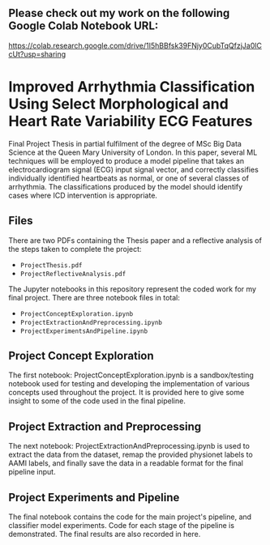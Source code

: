 ## Please check out my work on the following Google Colab Notebook URL:

https://colab.research.google.com/drive/1I5hBBfsk39FNjy0CubTqQfzjJa0lCcUt?usp=sharing

# Improved Arrhythmia Classification Using Select Morphological and Heart Rate Variability ECG Features
Final Project Thesis in partial fulfilment of the degree of MSc Big Data Science at the Queen Mary University of London. In this paper, several ML techniques will be employed to produce a model pipeline that takes an electrocardiogram signal (ECG) input signal vector, and correctly classifies individually identified heartbeats as normal, or one of several classes of arrhythmia. The classifications produced by the model should identify cases where ICD intervention is appropriate. 

## Files
There are two PDFs containing the Thesis paper and a reflective analysis of the steps taken to complete the project:

* `ProjectThesis.pdf`
* `ProjectReflectiveAnalysis.pdf`

The Jupyter notebooks in this repository represent the coded work for my final project. 
There are three notebook files in total:

* `ProjectConceptExploration.ipynb`
* `ProjectExtractionAndPreprocessing.ipynb`
* `ProjectExperimentsAndPipeline.ipynb`

## Project Concept Exploration

The first notebook:  ProjectConceptExploration.ipynb is a sandbox/testing notebook used for
testing and developing the implementation of various concepts used throughout the project.
It is provided here to give some insight to some of the code used in the final pipeline.

## Project Extraction and Preprocessing

The next notebook: ProjectExtractionAndPreprocessing.ipynb is used to extract the data from
the dataset, remap the provided physionet labels to AAMI labels, and finally save the data
in a readable format for the final pipeline input.

## Project Experiments and Pipeline

The final notebook contains the code for the main project's pipeline, and classifier model
experiments. Code for each stage of the pipeline is demonstrated. The final results are also 
recorded in here.

